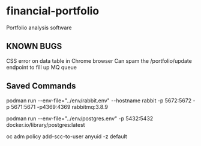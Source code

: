 # financial-portfolio

Portfolio analysis software

## KNOWN BUGS

CSS error on data table in Chrome browser
Can spam the /portfolio/update endpoint to fill up MQ queue

## Saved Commands

podman run --env-file="../env/rabbit.env" --hostname rabbit -p 5672:5672 -p 5671:5671 -p4369:4369 rabbitmq:3.8.9

podman run --env-file="../env/postgres.env" -p 5432:5432 docker.io/library/postgres:latest

oc adm policy add-scc-to-user anyuid -z default
